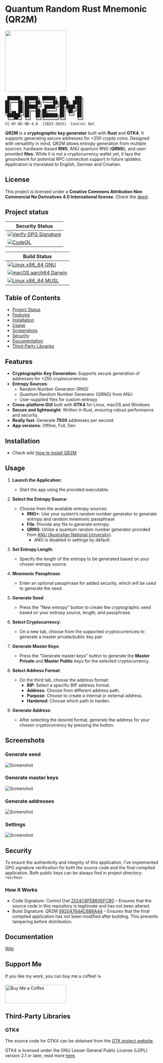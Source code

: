 # Quantum Random Rust Mnemonic (QR2M)

<img src="./res/logo/logo.svg" width="200" height="200" />

```
 ██████╗ ██████╗ ██████╗ ███╗   ███╗
██╔═══██╗██╔══██╗╚════██╗████╗ ████║
██║   ██║██████╔╝ █████╔╝██╔████╔██║
██║▄▄ ██║██╔══██╗██╔═══╝ ██║╚██╔╝██║
╚██████╔╝██║  ██║███████╗██║ ╚═╝ ██║
 ╚══▀▀═╝ ╚═╝  ╚═╝╚══════╝╚═╝     ╚═╝
CC-BY-NC-ND-4.0  [2023-2025]  Control Owl
```

**QR2M** is a **cryptographic key generator** built with **Rust** and **GTK4**. It supports generating secure addresses for +250 crypto coins. Designed with versatility in mind, QR2M allows entropy generation from multiple sources: hardware-based **RNG**, ANU quantum RNG (**QRNG**), and user-provided **files**. While it is not a cryptocurrency wallet yet, it lays the groundwork for potential RPC connection support in future updates. Application is translated to English, German and Croatian.

## License

This project is licensed under a **Creative Commons Attribution Non Commercial No Derivatives 4.0 International license**. Check the [deed](https://creativecommons.org/licenses/by-nc-nd/4.0/deed.en).


## Project status

| **Security Status**                                                                                                                                                                                       |
|-----------------------------------------------------------------------------------------------------------------------------------------------------------------------------------------------------------|
| [![Verify GPG Signature](https://github.com/control-owl/QR2M/actions/workflows/verify-gpg-signature.yml/badge.svg)](https://github.com/control-owl/QR2M/actions/workflows/verify-gpg-signature.yml)                     |
| [![CodeQL](https://github.com/control-owl/QR2M/actions/workflows/github-code-scanning/codeql/badge.svg?branch=master)](https://github.com/control-owl/QR2M/actions/workflows/github-code-scanning/codeql) |

| **Build Status**                                                                                                                                                                                                  |
|-------------------------------------------------------------------------------------------------------------------------------------------------------------------------------------------------------------------|
| [![Linux x86_64 GNU](https://github.com/control-owl/QR2M/actions/workflows/release-linux-gnu.yml/badge.svg?branch=master)](https://github.com/control-owl/QR2M/actions/workflows/release-linux-gnu.yml)           |
| [![macOS aarch64 Darwin](https://github.com/control-owl/QR2M/actions/workflows/release-macos-aarch64.yml/badge.svg?branch=master)](https://github.com/control-owl/QR2M/actions/workflows/release-macos-aarch64.yml) |
| [![Linux x86_64 MUSL](https://github.com/control-owl/QR2M/actions/workflows/check-linux-musl.yml/badge.svg?branch=master)](https://github.com/control-owl/QR2M/actions/workflows/check-linux-musl.yml)            |


## Table of Contents

- [Project Status](#project-status)
- [Features](#features)
- [Installation](#installation)
- [Usage](#usage)
- [Screenshots](#screenshots)
- [Security](#security)
- [Documentation](#documentation)
- [Third-Party Libraries](#third-party-libraries)


## Features

- **Cryptographic Key Generation**: Supports secure generation of addresses for +250 cryptocurrencies.
- **Entropy Sources**:
  - Random Number Generator (RNG)
  - Quantum Random Number Generator (QRNG) from ANU
  - User-supplied files for custom entropy
- **Cross-platform GUI** built with **GTK4** for Linux, macOS and Windows
- **Secure and lightweight**: Written in Rust, ensuring robust performance and security.
- **Really fast**: Generate **7500** addresses per second
- **App versions**: Offline, Full, Dev


## Installation

- Check wiki [How to install QR2M](https://github.com/control-owl/QR2M/wiki/Installation#how-to-install-qr2m)


## Usage

1. **Launch the Application**:
   - Start the app using the provided executable.

2. **Select the Entropy Source**:
   - Choose from the available entropy sources:
      - **RNG+**: Use your system’s random number generator to generate entropy and random mnemonic passphrase
      - **File**: Provide any file to generate entropy.
      - **QRNG**: Utilize a quantum random number generator provided from [ANU (Australian National University)](https://qrng.anu.edu.au/).
         - ANU is disabled in settings by default

3. **Set Entropy Length**:
    - Specify the length of the entropy to be generated based on your chosen entropy source.

4. **Mnemonic Passphrase**:
    - Enter an optional passphrase for added security, which will be used to generate the seed.

5. **Generate Seed**:
    - Press the "New entropy" button to create the cryptographic seed based on your entropy source, length, and passphrase.

6. **Select Cryptocurrency**:
   - On a new tab, choose from the supported cryptocurrencies to generate a master private/public key pair.

7. **Generate Master Keys**:
   - Press the "Generate master keys" button to generate the **Master Private** and **Master Public** keys for the selected cryptocurrency.

8. **Select Address Format**:
   - On the third tab, choose the address format:
     - **BIP**: Select a specific BIP address format.
     - **Address**: Choose from different address path.
     - **Purpose**: Choose to create a internal or external address.
     - **Hardened**: Choose which path to harden.

9. **Generate Address**:
   - After selecting the desired format, generate the address for your chosen cryptocurrency by pressing the button.


## Screenshots

### Generate seed
![Screenshot](./.github/preview/0.41.1-1.png "Preview")

### Generate master keys
![Screenshot](./.github/preview/0.41.1-2.png "Preview")

### Generate addresses
![Screenshot](./.github/preview/0.41.1-3.png "Preview")

### Settings
![Screenshot](./.github/preview/0.41.1-4.png "Preview")


## Security

To ensure the authenticity and integrity of this application, I've implemented GPG signature verification for both the source code and the final compiled application. Both public keys can be always find in project directory: `res/keys`

### How It Works

- Code Signature: Control Owl [2524C8FEB60EFCB0](https://keys.openpgp.org/search?q=2524C8FEB60EFCB0) – Ensures that the source code in this repository is legitimate and has not been altered.
- Build Signature: QR2M [99204764AC6B6A44](https://keys.openpgp.org/search?q=99204764AC6B6A44) – Ensures that the final compiled application has not been modified after building. This prevents tampering before distribution.


## Documentation

[Wiki](https://github.com/control-owl/QR2M/wiki)


## Support Me

If you like my work, you can buy me a coffee! ☕  

<a href="https://buymeacoffee.com/qr2m">
  <img src="https://cdn.buymeacoffee.com/buttons/v2/default-yellow.png" alt="Buy Me a Coffee" width="200" height="60">
</a>


## Third-Party Libraries

### GTK4

The source code for GTK4 can be obtained from the [GTK project website](https://www.gtk.org/).

GTK4 is licensed under the GNU Lesser General Public License (LGPL) version 2.1 or later, read more [here](./res/licenses/GTK.license).
